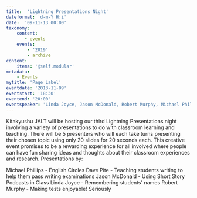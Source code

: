 ```yaml
---
title:  'Lightning Presentations Night'
dateformat: 'd-m-Y H:i'
date:  '09-11-13 00:00'
taxonomy:
    content:
       - events
    events:
        - '2019' 
        - archive
content:
    items: '@self.modular'
metadata:
    - Events
mytitle: 'Page Label'
eventdate: '2013-11-09'
eventstart: '18:30'
eventend: '20:00'
eventspeaker: 'Linda Joyce, Jason McDonald, Robert Murphy, Michael Phillips, Dave Pite '
---
```


Kitakyushu JALT will be hosting our third Lightning Presentations night involving a variety of presentations to do with classroom learning and teaching. There will be 5 presenters who will each take turns presenting their chosen topic using only 20 slides for 20 seconds each. This creative event promises to be a rewarding experience for all involved where people can have fun sharing ideas and thoughts about their classroom experiences and research.
Presentations by:

Michael Phillips - English Circles
Dave Pite - Teaching students writing to help them pass writing examinations
Jason McDonald - Using Short Story Podcasts in Class
Linda Joyce - Remembering students' names
Robert Murphy - Making tests enjoyable! Seriously


